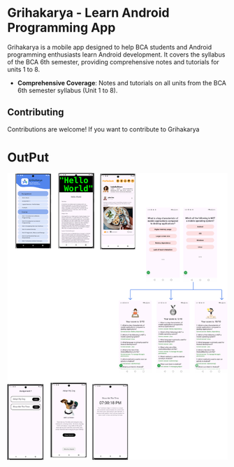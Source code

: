 # Grihakarya - Learn Android Programming App

Grihakarya is a mobile app designed to help BCA students and Android programming enthusiasts learn Android development. It covers the syllabus of the BCA 6th semester, providing comprehensive notes and tutorials for units 1 to 8.

- **Comprehensive Coverage**: Notes and tutorials on all units from the BCA 6th semester syllabus (Unit 1 to 8).

## Contributing

Contributions are welcome! If you want to contribute to Grihakarya

# OutPut

![output](o2.png)

